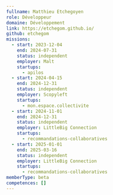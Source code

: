 ```yaml
---
fullname: Matthieu Etchegoyen
role: Développeur
domaine: Développement
link: https://etchegom.github.io/
github: etchegom
missions:
  - start: 2023-12-04
    end: 2024-07-31
    status: independent
    employer: Malt
    startups:
      - apilos
  - start: 2024-04-15
    end: 2024-12-31
    status: independent
    employer: Scopyleft
    startups:
      - mon.espace.collectivite
  - start: 2024-11-01
    end: 2024-12-31
    status: independent
    employer: LittleBig Connection
    startups:
      - recommandations-collaboratives
  - start: 2025-01-01
    end: 2025-03-16
    status: independent
    employer: LittleBig Connection
    startups:
      - recommandations-collaboratives
memberType: beta
competences: []
---
```

